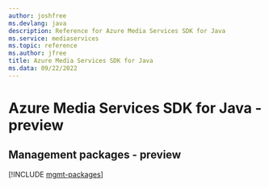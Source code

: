 ```yaml
---
author: joshfree
ms.devlang: java
description: Reference for Azure Media Services SDK for Java
ms.service: mediaservices
ms.topic: reference
ms.author: jfree
title: Azure Media Services SDK for Java
ms.data: 09/22/2022
---
```

# Azure Media Services SDK for Java - preview

## Management packages - preview
[!INCLUDE [mgmt-packages](media-services-mgmt-index.md)]